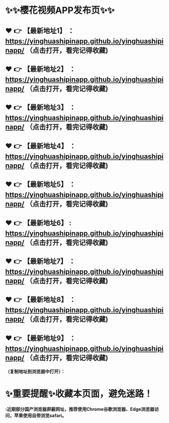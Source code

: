 # :sparkles::sparkles:樱花视频APP发布页:sparkles::sparkles:

 :heart: :point_right: 【最新地址1】 ：https://yinghuashipinapp.github.io/yinghuashipinapp/   （点击打开，看完记得收藏)
 ------
 :heart: :point_right: 【最新地址2】 ：https://yinghuashipinapp.github.io/yinghuashipinapp/   （点击打开，看完记得收藏)
 ------
 :heart: :point_right: 【最新地址3】 ：https://yinghuashipinapp.github.io/yinghuashipinapp/   （点击打开，看完记得收藏)
 ------
 :heart: :point_right: 【最新地址4】 ：https://yinghuashipinapp.github.io/yinghuashipinapp/   （点击打开，看完记得收藏)
 ------
 :heart: :point_right: 【最新地址5】 ：https://yinghuashipinapp.github.io/yinghuashipinapp/   （点击打开，看完记得收藏)
 ------
 :heart: :point_right: 【最新地址6】 : https://yinghuashipinapp.github.io/yinghuashipinapp/   （点击打开，看完记得收藏)
 ------
 :heart: :point_right: 【最新地址7】 ：https://yinghuashipinapp.github.io/yinghuashipinapp/   （点击打开，看完记得收藏)
 ------
 :heart: :point_right: 【最新地址8】 ：https://yinghuashipinapp.github.io/yinghuashipinapp/   （点击打开，看完记得收藏)
 ------
 :heart: :point_right: 【最新地址9】 ：https://yinghuashipinapp.github.io/yinghuashipinapp/   （点击打开，看完记得收藏)
  ------

  
#### （复制地址到浏览器中打开）：
# :sparkles:重要提醒:sparkles:收藏本页面，避免迷路！
#### :近期部分国产浏览器屏蔽网址，推荐使用Chrome谷歌浏览器、Edge浏览器访问，苹果使用自带浏览safari。
